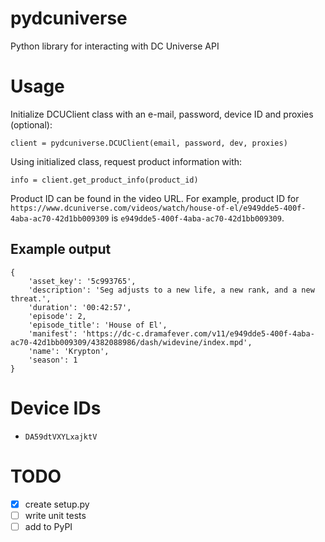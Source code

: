 # pydcuniverse
Python library for interacting with DC Universe API

# Usage

Initialize DCUClient class with an e-mail, password, device ID and proxies (optional):

`client = pydcuniverse.DCUClient(email, password, dev, proxies)`

Using initialized class, request product information with:

`info = client.get_product_info(product_id)`

Product ID can be found in the video URL. 
For example, product ID for `https://www.dcuniverse.com/videos/watch/house-of-el/e949dde5-400f-4aba-ac70-42d1bb009309` is `e949dde5-400f-4aba-ac70-42d1bb009309`.

## Example output
```
{
    'asset_key': '5c993765',
    'description': 'Seg adjusts to a new life, a new rank, and a new threat.',
    'duration': '00:42:57',
    'episode': 2,
    'episode_title': 'House of El',
    'manifest': 'https://dc-c.dramafever.com/v11/e949dde5-400f-4aba-ac70-42d1bb009309/4382088986/dash/widevine/index.mpd',
    'name': 'Krypton',
    'season': 1
}
```

# Device IDs
- `DA59dtVXYLxajktV`

# TODO
- [X] create setup.py
- [ ] write unit tests
- [ ] add to PyPI
